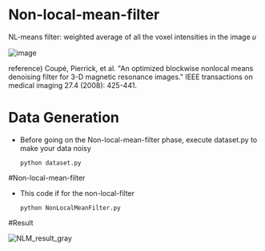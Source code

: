 # Non-local-mean-filter

NL-means filter: weighted average of all the voxel intensities in the image 𝑢


![image](https://user-images.githubusercontent.com/118721799/211859414-0c70206d-f3ba-468c-8c5c-496dd7fe1249.png)


reference) Coupé, Pierrick, et al. "An optimized blockwise nonlocal means denoising filter for 3-D magnetic resonance images." IEEE transactions on medical imaging 27.4 (2008): 425-441.

# Data Generation

- Before going on the Non-local-mean-filter phase, execute dataset.py to make your data noisy


      python dataset.py
        

#Non-local-mean-filter

- This code if for the non-local-filter


      python NonLocalMeanFilter.py


#Result

![NLM_result_gray](https://user-images.githubusercontent.com/118721799/211880883-e6d02c48-7c96-4e0b-8585-b3186eb16db9.png)
